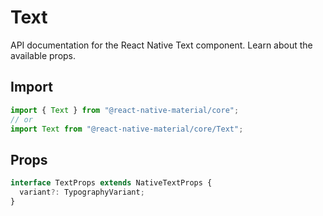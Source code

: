 # Text

API documentation for the React Native Text component. Learn about the available props.

## Import
 
```js
import { Text } from "@react-native-material/core";
// or
import Text from "@react-native-material/core/Text";
```

## Props

```ts
interface TextProps extends NativeTextProps {
  variant?: TypographyVariant;
}

```
